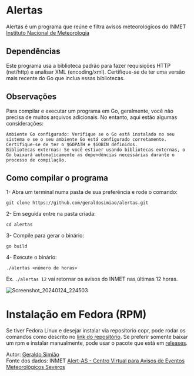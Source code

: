 # Alertas
Alertas é um programa que reúne e filtra avisos meteorológicos do INMET [Instituto Nacional de Meteorologia](https://alertas2.inmet.gov.br/)  

## Dependências
Este programa usa a biblioteca padrão para fazer requisições HTTP (net/http) e analisar XML (encoding/xml). Certifique-se de ter uma versão mais recente do Go que inclua essas bibliotecas.

## Observações
Para compilar e executar um programa em Go, geralmente, você não precisa de muitos arquivos adicionais. No entanto, aqui estão algumas considerações:

    Ambiente Go configurado: Verifique se o Go está instalado no seu sistema e se o seu ambiente Go está configurado corretamente. Certifique-se de ter o $GOPATH e $GOBIN definidos.
    Bibliotecas externas: Se você estiver usando bibliotecas externas, o Go baixará automaticamente as dependências necessárias durante o processo de compilação.

## Como compilar o programa
1- Abra um terminal numa pasta de sua preferência e rode o comando:

    git clone https://github.com/geraldosimiao/alertas.git

2- Em seguida entre na pasta criada:
    
    cd alertas
    
3- Compile para gerar o binário:

    go build

4- Execute o binário:

    ./alertas <número de horas>
Ex. ```./alertas 12``` vai retornar os avisos do INMET nas últimas 12 horas.

![Screenshot_20240124_224503](https://github.com/geraldosimiao/alertas/assets/72357821/880e85b0-41af-4f2e-86ac-e012909704a3)


# Instalação em Fedora (RPM)
Se tiver Fedora Linux e desejar instalar via repositorio copr, pode rodar os comandos como descrito no [link do repositório](https://copr.fedorainfracloud.org/coprs/geraldosimiao/alertas/). Se preferir somente baixar um rpm e instalar manualmente, pode usar o pacote que está em [releases](https://github.com/geraldosimiao/alertas/releases).

Autor: [Geraldo Simião](https://fedoraproject.org/wiki/User:Geraldosimiao)         
Fonte dos dados: INMET [Alert-AS - Centro Virtual para Avisos de Eventos Meteorológicos Severos](https://alertas2.inmet.gov.br/)

